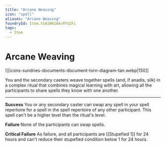 ```yaml
---
title: "Arcane Weaving"
icon: "spell"
aliases: "Arcane Weaving"
foundryId: Item.tGA1W92A4cRYUZFi
tags:
  - Item
---
```


# Arcane Weaving
![[icons-sundries-documents-document-torn-diagram-tan.webp|150]]

You and the secondary casters weave together spells (and, if anadis, silk) in a complex ritual that combines magical learning with art, allowing all the participants to share spells they know with one another.

* * *

**Success** You or any secondary caster can swap any spell in your spell repertoire for a spell in the spell repertoire of any other participant. This spell can't be a higher level than the ritual's level.

**Failure** None of the participants can swap spells.

**Critical Failure** As failure, and all participants are [[Stupefied 1]] for 24 hours and can't reduce their stupefied condition below 1 for 24 hours.
